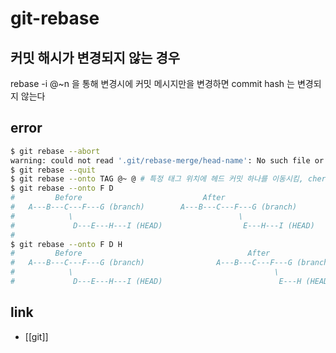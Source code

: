 # git-rebase

## 커밋 해시가 변경되지 않는 경우
rebase -i @~n 을 통해 변경시에 커밋 메시지만을 변경하면 commit hash 는 변경되지 않는다

## error
```sh
$ git rebase --abort
warning: could not read '.git/rebase-merge/head-name': No such file or directory
$ git rebase --quit
$ git rebase --onto TAG @~ @ # 특정 태그 위치에 헤드 커밋 하나를 이동시킴, cherry pick 과 같음
$ git rebase --onto F D
#         Before                           After
#   A---B---C---F---G (branch)        A---B---C---F---G (branch)
#            \                                     \
#             D---E---H---I (HEAD)                  E---H---I (HEAD)
#
$ git rebase --onto F D H
#         Before                                     After
#   A---B---C---F---G (branch)                A---B---C---F---G (branch)
#            \                                             \
#             D---E---H---I (HEAD)                          E---H (HEAD)
```

## link
- [[git]]

